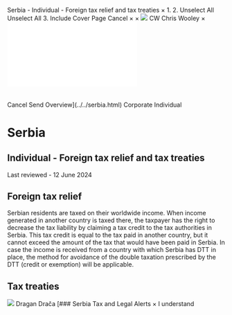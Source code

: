 Serbia - Individual - Foreign tax relief and tax treaties
×
1.
2.
Unselect All
Unselect All
3.
Include Cover Page
Cancel
×
×
![](../../-/media/world-wide-tax-summaries/attachments/global---chris-wooley.ashx%3Frev=ac5e5f3223b34096b1afc2a6009c7320&revision=ac5e5f32-23b3-4096-b1af-c2a6009c7320&hash=859B7ADC84DC2CBEC9760E9E6EE7DE6D0A8BFCDF)
CW
Chris Wooley
×
![](foreign-tax-relief-and-tax-treaties.html)
######
Cancel
Send
Overview](../../serbia.html)
Corporate
Individual
# Serbia
## Individual - Foreign tax relief and tax treaties
Last reviewed - 12 June 2024
## Foreign tax relief
Serbian residents are taxed on their worldwide income. When income generated in another country is taxed there, the taxpayer has the right to decrease the tax liability by claiming a tax credit to the tax authorities in Serbia. This tax credit is equal to the tax paid in another country, but it cannot exceed the amount of the tax that would have been paid in Serbia.
In case the income is received from a country with which Serbia has DTT in place, the method for avoidance of the double taxation prescribed by the DTT (credit or exemption) will be applicable.
## Tax treaties
![](../../-/media/world-wide-tax-summaries/20220420105100946.ashx%3Frev=cd19ac2a98b5485bb717dc822760b6b7&revision=cd19ac2a-98b5-485b-b717-dc822760b6b7&hash=55D6B4E058A8A6D0771E4AB5D17DC7B7B2EFEFDB)
Dragan Drača
[### Serbia Tax and Legal Alerts
×
I understand